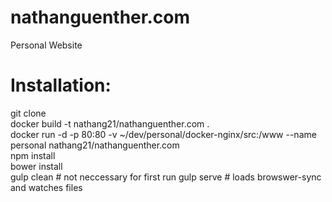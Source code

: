 # nathanguenther.com
Personal Website  

# Installation:
git clone  
docker build -t nathang21/nathanguenther.com .  
docker run -d -p 80:80  -v ~/dev/personal/docker-nginx/src:/www --name personal nathang21/nathanguenther.com  
npm install  
bower install  
gulp clean # not neccessary for first run
gulp serve # loads browswer-sync and watches files
